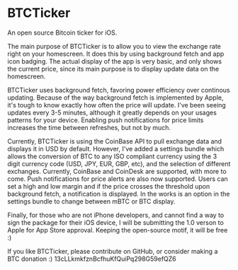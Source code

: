 BTCTicker
=========

An open source Bitcoin ticker for iOS.

The main purpose of BTCTicker is to allow you to view the exchange rate right on your homescreen. It does this by using background fetch and app icon badging. The actual display of the app is very basic, and only shows the current price, since its main purpose is to display update data on the homescreen.

BTCTicker uses background fetch, favoring power efficiency over continous updating. Because of the way background fetch is implemented by Apple, it's tough to know exactly how often the price will update. I've been seeing updates every 3-5 minutes, although it greatly depends on your usages patterns for your device. Enabling push notifications for price limits increases the time between refreshes, but not by much.

Currently, BTCTicker is using the CoinBase API to pull exchange data and displays it in USD by default. However, I've added a settings bundle which allows the conversion of BTC to any ISO compliant currency using the 3 digit currency code (USD, JPY, EUR, GBP, etc), and the selection of different exchanges. Currently, CoinBase and CoinDesk are supported, with more to come. Push notifications for price alerts are also now supported. Users can set a high and low margin and if the price crosses the threshold upon background fetch, a notification is displayed. In the works is an option in the settings bundle to change between mBTC or BTC display. 

Finally, for those who are not iPhone developers, and cannot find a way to sign the package for their iOS device, I will be submitting the 1.0 verson to Apple for App Store approval. Keeping the open-source motif, it will be free :)

If you like BTCTicker, please contribute on GitHub, or consider making a BTC donation :) 
13cLLkmkfznBcfhuKfQuiPq298G59efQZ6
